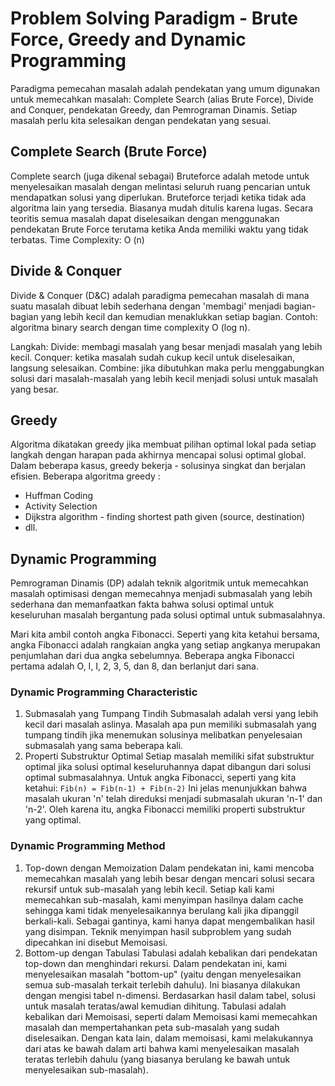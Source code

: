 # Problem Solving Paradigm - Brute Force, Greedy and Dynamic Programming

Paradigma pemecahan masalah adalah pendekatan yang umum digunakan untuk memecahkan masalah: Complete Search (alias Brute Force), Divide and Conquer, pendekatan Greedy, dan Pemrograman Dinamis. Setiap masalah perlu kita selesaikan dengan pendekatan yang sesuai.

## Complete Search (Brute Force)

Complete search (juga dikenal sebagai) Bruteforce adalah metode untuk menyelesaikan masalah dengan melintasi seluruh ruang pencarian untuk mendapatkan solusi yang diperlukan. Bruteforce terjadi ketika tidak ada algoritma lain yang tersedia. Biasanya mudah ditulis karena lugas. Secara teoritis semua masalah dapat diselesaikan dengan menggunakan pendekatan Brute Force terutama ketika Anda memiliki waktu yang tidak terbatas. Time Complexity: O (n)

## Divide & Conquer

Divide & Conquer (D&C) adalah paradigma pemecahan masalah di mana suatu masalah dibuat lebih sederhana dengan 'membagi' menjadi bagian-bagian yang lebih kecil dan kemudian menaklukkan setiap bagian. Contoh: algoritma binary search dengan time complexity O (log n).

Langkah:
Divide: membagi masalah yang besar menjadi masalah yang lebih kecil.
Conquer: ketika masalah sudah cukup kecil untuk diselesaikan, langsung selesaikan.
Combine: jika dibutuhkan maka perlu menggabungkan solusi dari masalah-masalah yang lebih kecil menjadi solusi untuk masalah yang besar.

## Greedy

Algoritma dikatakan greedy jika membuat pilihan optimal lokal pada setiap langkah dengan harapan pada akhirnya mencapai solusi optimal global. Dalam beberapa kasus, greedy bekerja - solusinya singkat dan berjalan efisien. Beberapa algoritma greedy :

-   Huffman Coding
-   Activity Selection
-   Dijkstra algorithm - finding shortest path given (source, destination)
-   dll.

## Dynamic Programming

Pemrograman Dinamis (DP) adalah teknik algoritmik untuk memecahkan masalah optimisasi dengan memecahnya menjadi submasalah yang lebih sederhana dan memanfaatkan fakta bahwa solusi optimal untuk keseluruhan masalah bergantung pada solusi optimal untuk submasalahnya.

Mari kita ambil contoh angka Fibonacci. Seperti yang kita ketahui bersama, angka Fibonacci adalah rangkaian angka yang setiap angkanya merupakan penjumlahan dari dua angka sebelumnya. Beberapa angka Fibonacci pertama adalah O, I, I, 2, 3, 5, dan 8, dan berlanjut dari sana.

### Dynamic Programming Characteristic

1. Submasalah yang Tumpang Tindih
   Submasalah adalah versi yang lebih kecil dari masalah aslinya. Masalah apa pun memiliki submasalah yang tumpang tindih jika menemukan solusinya melibatkan penyelesaian submasalah yang sama beberapa kali.
2. Properti Substruktur Optimal
   Setiap masalah memiliki sifat substruktur optimal jika solusi optimal keseluruhannya dapat dibangun dari solusi optimal submasalahnya. Untuk angka Fibonacci, seperti yang kita ketahui:
   `Fib(n) = Fib(n-1) + Fib(n-2)`
   Ini jelas menunjukkan bahwa masalah ukuran 'n' telah direduksi menjadi submasalah ukuran 'n-1' dan 'n-2'. Oleh karena itu, angka Fibonacci memiliki properti substruktur yang optimal.

### Dynamic Programming Method

1. Top-down dengan Memoization
   Dalam pendekatan ini, kami mencoba memecahkan masalah yang lebih besar dengan mencari solusi secara rekursif untuk sub-masalah yang lebih kecil. Setiap kali kami memecahkan sub-masalah, kami menyimpan hasilnya dalam cache sehingga kami tidak menyelesaikannya berulang kali jika dipanggil berkali-kali. Sebagai gantinya, kami hanya dapat mengembalikan hasil yang disimpan. Teknik menyimpan hasil subproblem yang sudah dipecahkan ini disebut Memoisasi.
2. Bottom-up dengan Tabulasi
   Tabulasi adalah kebalikan dari pendekatan top-down dan menghindari rekursi. Dalam pendekatan ini, kami menyelesaikan masalah "bottom-up" (yaitu dengan menyelesaikan semua sub-masalah terkait terlebih dahulu). Ini biasanya dilakukan dengan mengisi tabel n-dimensi. Berdasarkan hasil dalam tabel, solusi untuk masalah teratas/awal kemudian dihitung.
   Tabulasi adalah kebalikan dari Memoisasi, seperti dalam Memoisasi kami memecahkan masalah dan mempertahankan peta sub-masalah yang sudah diselesaikan. Dengan kata lain, dalam memoisasi, kami melakukannya dari atas ke bawah dalam arti bahwa kami menyelesaikan masalah teratas terlebih dahulu (yang biasanya berulang ke bawah untuk menyelesaikan sub-masalah).
